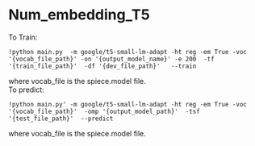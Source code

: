# Num_embedding_T5
To Train:
```console
!python main.py  -m google/t5-small-lm-adapt -ht reg -em True -voc '{vocab_file_path}' -on '{output_model_name}' -e 200  -tf '{train_file_path}'  -df '{dev_file_path}'   --train
```
where vocab_file is the spiece.model file. <br>
To predict:
```console
!python main.py' -m google/t5-small-lm-adapt -ht reg -em True -voc '{vocab_file_path}'  -omp '{output_model_path}'  -tsf '{test_file_path}'  --predict
```
where vocab_file is the spiece.model file.
